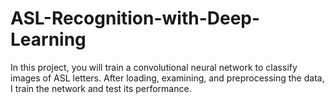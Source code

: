 # ASL-Recognition-with-Deep-Learning
In this project, you will train a convolutional neural network to classify images of ASL letters. After loading, examining, and preprocessing the data, I train the network and test its performance.
